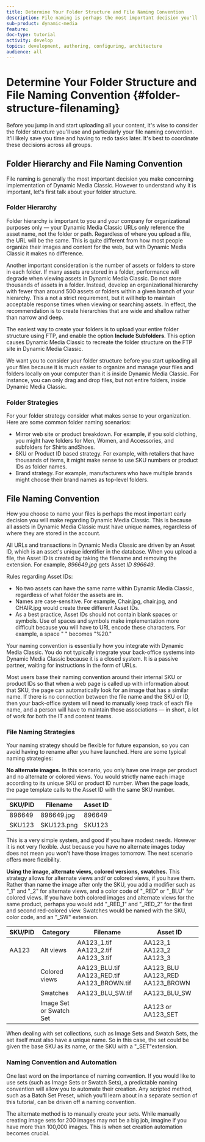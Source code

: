 ```yaml
---
title: Determine Your Folder Structure and File Naming Convention
description: File naming is perhaps the most important decision you'll make when implementing Dynamic Media Classic. Folder structure is likewise important. Learn why it is so important and possible approaches to take for your folder structure and file names.
sub-product: dynamic-media
feature:
doc-type: tutorial
activity: develop
topics: development, authoring, configuring, architecture
audience: all
---
```


# Determine Your Folder Structure and File Naming Convention {#folder-structure-filenaming}

Before you jump in and start uploading all your content, it's wise to consider the folder structure you'll use and particularly your file naming convention. It'll likely save you time and having to redo tasks later. It's best to coordinate these decisions across all groups.

## Folder Hierarchy and File Naming Convention

File naming is generally the most important decision you make concerning implementation of Dynamic Media Classic. However to understand why it is important, let's first talk about your folder structure.

### Folder Hierarchy

Folder hierarchy is important to you and your company for organizational purposes only — your Dynamic Media Classic URLs only reference the asset name, not the folder or path. Regardless of where you upload a file, the URL will be the same. This is quite different from how most people organize their images and content for the web, but with Dynamic Media Classic it makes no difference.

Another important consideration is the number of assets or folders to store in each folder. If many assets are stored in a folder, performance will degrade when viewing assets in Dynamic Media Classic. Do not store thousands of assets in a folder. Instead, develop an organizational hierarchy with fewer than around 500 assets or folders within a given branch of your hierarchy. This a not a strict requirement, but it will help to maintain acceptable response times when viewing or searching assets. In effect, the recommendation is to create hierarchies that are wide and shallow rather than narrow and deep.

The easiest way to create your folders is to upload your entire folder structure using FTP, and enable the option **Include Subfolders**. This option causes Dynamic Media Classic to recreate the folder structure on the FTP site in Dynamic Media Classic.

We want you to consider your folder structure before you start uploading all your files because it is much easier to organize and manage your files and folders locally on your computer than it is inside Dynamic Media Classic. For instance, you can only drag and drop files, but not entire folders, inside Dynamic Media Classic.

### Folder Strategies

For your folder strategy consider what makes sense to your organization. Here are some common folder naming scenarios:

- Mirror web site or product breakdown. For example, if you sold clothing, you might have folders for Men, Women, and Accessories, and subfolders for Shirts andShoes.
- SKU or Product ID based strategy. For example, with retailers that have thousands of items, it might make sense to use SKU numbers or product IDs as folder names.
- Brand strategy. For example, manufacturers who have multiple brands might choose their brand names as top-level folders.

## File Naming Convention

How you choose to name your files is perhaps the most important early decision you will make regarding Dynamic Media Classic. This is because all assets in Dynamic Media Classic must have unique names, regardless of where they are stored in the account.

All URLs and transactions in Dynamic Media Classic are driven by an Asset ID, which is an asset's unique identifier in the database. When you upload a file, the Asset ID is created by taking the filename and removing the extension. For example, _896649.jpg_ gets Asset _ID 896649_.

Rules regarding Asset IDs:

- No two assets can have the same name within Dynamic Media Classic, regardless of what folder the assets are in.
- Names are case-sensitive. For example, Chair.jpg, chair.jpg, and CHAIR.jpg would create three different Asset IDs.
- As a best practice, Asset IDs should not contain blank spaces or symbols. Use of spaces and symbols make implementation more difficult because you will have to URL encode these characters. For example, a space " " becomes "%20."

Your naming convention is essentially how you integrate with Dynamic Media Classic. You do not typically integrate your back-office systems into Dynamic Media Classic because it is a closed system. It is a passive partner, waiting for instructions in the form of URLs.

Most users base their naming convention around their internal SKU or product IDs so that when a web page is called up with information about that SKU, the page can automatically look for an image that has a similar name. If there is no connection between the file name and the SKU or ID, then your back-office system will need to manually keep track of each file name, and a person will have to maintain those associations — in short, a lot of work for both the IT and content teams.

### File Naming Strategies

Your naming strategy should be flexible for future expansion, so you can avoid having to rename after you have launched. Here are some typical naming strategies:

**No alternate images.** In this scenario, you only have one image per product and no alternate or colored views. You would strictly name each image according to its unique SKU or product ID number. When the page loads, the page template calls to the Asset ID with the same SKU number.

| SKU/PID | Filename   | Asset ID |
| ------- | ---------- | -------- |
| 896649  | 896649.jpg | 896649   |
| SKU123  | SKU123.png | SKU123   |

This is a very simple system, and good if you have modest needs. However it is not very flexible. Just because you have no alternate images today does not mean you won't have those images tomorrow. The next scenario offers more flexibility.

**Using the image, alternate views, colored versions, swatches.** This strategy allows for alternate views and/ or colored views, if you have them. Rather than name the image after only the SKU, you add a modifier such as "_1" and "_2" for alternate views, and a color code of "_RED" or "_BLU" for colored views. If you have both colored images and alternate views for the same product, perhaps you would add "_RED_1" and "_RED_2" for the first and second red-colored view. Swatches would be named with the SKU, color code, and an "_SW" extension.

| SKU/PID | Category                | Filename                                    | Asset ID                        |
| ------- | ----------------------- | ------------------------------------------- | ------------------------------- |
| AA123   | Alt views               | AA123_1.tif AA123_2.tif AA123_3.tif         | AA123_1 AA123_2 AA123_3         |
|         | Colored views           | AA123_BLU.tif AA123_RED.tif AA123_BROWN.tif | AA123_BLU AA123_RED AA123_BROWN |
|         | Swatches                | AA123_BLU_SW.tif                            | AA123_BLU_SW                    |
|         | Image Set or Swatch Set |                                             | AA123 or AA123_SET              | -- |

When dealing with set collections, such as Image Sets and Swatch Sets, the set itself must also have a unique name. So in this case, the set could be given the base SKU as its name, or the SKU with a "_SET"extension.

### Naming Convention and Automation

One last word on the importance of naming convention. If you would like to use sets (such as Image Sets or Swatch Sets), a predictable naming convention will allow you to automate their creation. Any scripted method, such as a Batch Set Preset, which you'll learn about in a separate section of this tutorial, can be driven off a naming convention.

The alternate method is to manually create your sets. While manually creating image sets for 200 images may not be a big job, imagine if you have more than 100,000 images. This is when set creation automation becomes crucial.
